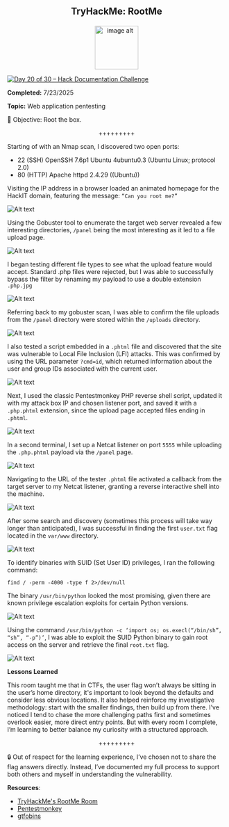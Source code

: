 **<p align="center">TryHackMe: RootMe</p>**
---

<p align="center">
  <img src="https://github.com/chaiexe/TryHackMe-Write-ups/blob/main/Red-Team/RootMe/Images/RootMe%20Icon.png" alt="image alt" width="100" />
</p>

[![Day 20 of 30 – Hack Documentation Challenge](https://img.shields.io/badge/Day%2020%20of%2030-Hack%20Documentation%20Challenge-crimson?style=for-the-badge&logo=tryhackme)](https://tryhackme.com)

**Completed:** 7/23/2025

**Topic:** Web application pentesting 

👾 Objective: Root the box.

<p align="center">+++++++++</p>

Starting of with an Nmap scan, I discovered two open ports:

- 22 (SSH) OpenSSH 7.6p1 Ubuntu 4ubuntu0.3 (Ubuntu Linux; protocol 2.0)
- 80 (HTTP) Apache httpd 2.4.29 ((Ubuntu))

Visiting the IP address in a browser loaded an animated homepage for the HackIT domain, featuring the message: `“Can you root me?”`

![Alt text](https://github.com/chaiexe/TryHackMe-Write-ups/blob/main/Red-Team/RootMe/Images/Screenshot%201.png)

Using the Gobuster tool to enumerate the target web server revealed a few interesting directories, `/panel` being the most interesting as it led to a file upload page.

![Alt text](https://github.com/chaiexe/TryHackMe-Write-ups/blob/main/Red-Team/RootMe/Images/Screenshot%202.png)

I began testing different file types to see what the upload feature would accept. Standard .php files were rejected, but I was able to successfully bypass the filter by renaming my payload to use a double extension `.php.jpg`

![Alt text](https://github.com/chaiexe/TryHackMe-Write-ups/blob/main/Red-Team/RootMe/Images/Screenshot%203.png)

Referring back to my gobuster scan, I was able to confirm the file uploads from the `/panel` directory were stored within the `/uploads` directory.

![Alt text](https://github.com/chaiexe/TryHackMe-Write-ups/blob/main/Red-Team/RootMe/Images/Screenshot%204.png)

I also tested a script embedded in a `.phtml` file and discovered that the site was vulnerable to Local File Inclusion (LFI) attacks. This was confirmed by using the URL parameter `?cmd=id`, which returned information about the user and group IDs associated with the current user.

![Alt text](https://github.com/chaiexe/TryHackMe-Write-ups/blob/main/Red-Team/RootMe/Images/Screenshot%205.png)

Next, I used the classic Pentestmonkey PHP reverse shell script, updated it with my attack box IP and chosen listener port, and saved it with a `.php.phtml` extension, since the upload page accepted files ending in `.phtml`.

![Alt text](https://github.com/chaiexe/TryHackMe-Write-ups/blob/main/Red-Team/RootMe/Images/Screenshot%206.png)

In a second terminal, I set up a Netcat listener on port `5555` while uploading the `.php.phtml` payload via the `/panel` page. 

![Alt text](https://github.com/chaiexe/TryHackMe-Write-ups/blob/main/Red-Team/RootMe/Images/Screenshot%207.png)

Navigating to the URL of the tester `.phtml` file activated a callback from the target server to my Netcat listener, granting a reverse interactive shell into the machine.

![Alt text](https://github.com/chaiexe/TryHackMe-Write-ups/blob/main/Red-Team/RootMe/Images/Screenshot%208.png)

After some search and discovery (sometimes this process will take way longer than anticipated), I was successful in finding the first `user.txt` flag located in the `var/www` directory.

![Alt text](https://github.com/chaiexe/TryHackMe-Write-ups/blob/main/Red-Team/RootMe/Images/Screenshot%209.png)

To identify binaries with SUID (Set User ID) privileges, I ran the following command:
```
find / -perm -4000 -type f 2>/dev/null
```

The binary `/usr/bin/python` looked the most promising, given there are known privilege escalation exploits for certain Python versions.

![Alt text](https://github.com/chaiexe/TryHackMe-Write-ups/blob/main/Red-Team/RootMe/Images/Screenshot%2010.png)

Using the command `/usr/bin/python -c ‘import os; os.execl(“/bin/sh”, “sh”, “-p”)’`, I was able to exploit the SUID Python binary to gain root access on the server and retrieve the final `root.txt` flag.

![Alt text](https://github.com/chaiexe/TryHackMe-Write-ups/blob/main/Red-Team/RootMe/Images/Screenshot%2011.png)

**Lessons Learned**

This room taught me that in CTFs, the user flag won’t always be sitting in the user’s home directory, it's important to look beyond the defaults and consider less obvious locations. It also helped reinforce my investigative methodology: start with the smaller findings, then build up from there. I’ve noticed I tend to chase the more challenging paths first and sometimes overlook easier, more direct entry points. But with every room I complete, I’m learning to better balance my curiosity with a structured approach.

<p align="center">+++++++++</p>

🔒 Out of respect for the learning experience, I’ve chosen not to share the flag answers directly. Instead, I’ve documented my full process to support both others and myself in understanding the vulnerability.

**Resources**:
- [TryHackMe's RootMe Room](https://tryhackme.com/room/rrootme)
- [Pentestmonkey](https://pentestmonkey.net/tools/web-shells/php-reverse-shell)
- [gtfobins](https://gtfobins.github.io/gtfobins/gdb/)
